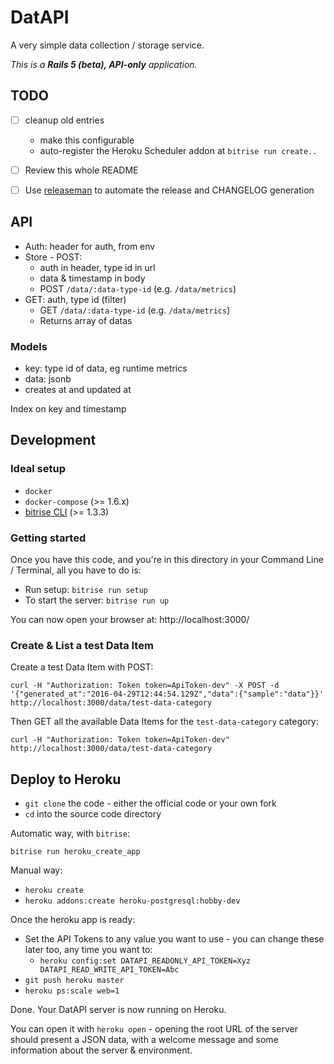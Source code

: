 # DatAPI

A very simple data collection / storage service.

_This is a **Rails 5 (beta), API-only** application._


## TODO

- [ ] cleanup old entries
  * make this configurable
  * auto-register the Heroku Scheduler addon at `bitrise run create..`
- [ ] Review this whole README
- [ ] Use [releaseman](https://github.com/bitrise-tools/releaseman) to automate the release and CHANGELOG generation


## API

* Auth: header for auth, from env
* Store - POST:
  * auth in header, type id in url
  * data & timestamp in body
  * POST `/data/:data-type-id` (e.g. `/data/metrics`)
* GET: auth, type id (filter)
  * GET `/data/:data-type-id` (e.g. `/data/metrics`)
  * Returns array of datas


### Models

- key: type id of data, eg runtime metrics
- data: jsonb
- creates at and updated at

Index on key and timestamp


## Development

### Ideal setup

* `docker`
* `docker-compose` (>= 1.6.x)
* [bitrise CLI](https://github.com/bitrise-io/bitrise) (>= 1.3.3)

### Getting started

Once you have this code, and you're in this directory in
your Command Line / Terminal, all you have to do is:

* Run setup: `bitrise run setup`
* To start the server: `bitrise run up`

You can now open your browser at: http://localhost:3000/


### Create & List a test Data Item

Create a test Data Item with POST:

```
curl -H "Authorization: Token token=ApiToken-dev" -X POST -d '{"generated_at":"2016-04-29T12:44:54.129Z","data":{"sample":"data"}}' http://localhost:3000/data/test-data-category
```

Then GET all the available Data Items for the `test-data-category` category:

```
curl -H "Authorization: Token token=ApiToken-dev" http://localhost:3000/data/test-data-category
```


## Deploy to Heroku

* `git clone` the code - either the official code or your own fork
* `cd` into the source code directory

Automatic way, with `bitrise`:

```
bitrise run heroku_create_app
```

Manual way:

* `heroku create`
* `heroku addons:create heroku-postgresql:hobby-dev`

Once the heroku app is ready:

* Set the API Tokens to any value you want to use - you can change these later too, any time you want to:
  * `heroku config:set DATAPI_READONLY_API_TOKEN=Xyz DATAPI_READ_WRITE_API_TOKEN=Abc`
* `git push heroku master`
* `heroku ps:scale web=1`

Done. Your DatAPI server is now running on Heroku.

You can open it with `heroku open` - opening the root URL of the server
should present a JSON data, with a welcome message
and some information about the server & environment.
